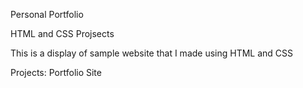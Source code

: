 
Personal Portfolio

HTML and CSS Projsects

This is a display of sample website that I made using HTML and CSS



Projects:
Portfolio Site

